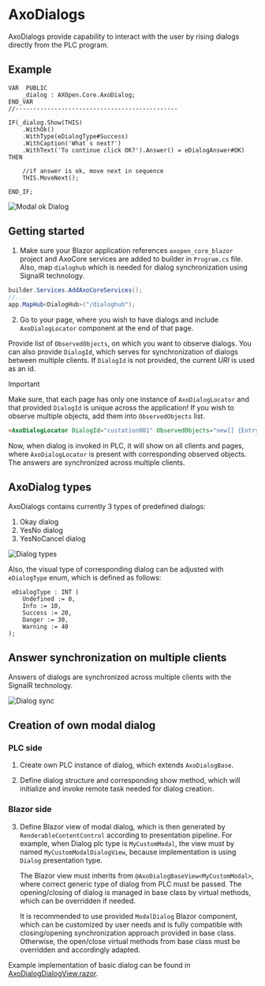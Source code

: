 # AxoDialogs

AxoDialogs provide capability to interact with the user by rising dialogs directly from the PLC program.

## Example


```
VAR  PUBLIC
    _dialog : AXOpen.Core.AxoDialog;
END_VAR
//----------------------------------------------

IF(_dialog.Show(THIS)
    .WithOk()
    .WithType(eDialogType#Success)
    .WithCaption('What`s next?')
    .WithText('To continue click OK?').Answer() = eDialogAnswer#OK) THEN

    //if answer is ok, move next in sequence                                 
    THIS.MoveNext(); 

END_IF;	
```

![Modal ok Dialog](~/images/ok-dialog.png)

## Getting started 

1. Make sure your Blazor application references `axopen_core_blazor` project and AxoCore services are added to builder in `Program.cs` file. Also, map `dialoghub` which is needed for dialog synchronization using SignalR technology. 
```C#
builder.Services.AddAxoCoreServices();
//...
app.MapHub<DialogHub>("/dialoghub");
```



2. Go to your page, where you wish to have dialogs and include `AxoDialogLocator` component at the end of that page.

Provide list of `ObservedObjects`, on which you want to observe dialogs. You can also provide `DialogId`, which serves for synchronization of dialogs between multiple clients. If `DialogId` is not provided, the current *URI* is used as an id.

> [!IMPORTANT]
> Make sure, that each page has only one instance of `AxoDialogLocator` and that provided `DialogId` is unique across the application! If you wish to observe multiple objects, add them into `ObservedObjects` list.

```HTML
<AxoDialogLocator DialogId="custation001" ObservedObjects="new[] {Entry.Plc.Context.PneumaticManipulator}"/>
```

Now, when dialog is invoked in PLC, it will show on all clients and pages, where `AxoDialogLocator` is present with corresponding observed objects. The answers are synchronized across multiple clients.

## AxoDialog types

AxoDialogs contains currently 3 types of predefined dialogs:

1. Okay dialog
2. YesNo dialog
3. YesNoCancel dialog


![Dialog types](~/images/dialog-types.gif)

Also, the visual type of corresponding dialog can be adjusted with `eDialogType` enum, which is defined as follows:
```
 eDialogType : INT (
    Undefined := 0,
    Info := 10,
    Success := 20,
    Danger := 30,
    Warning := 40
);

```

## Answer synchronization on multiple clients

Answers of dialogs are synchronized across multiple clients with the SignalR technology. 

![Dialog sync](~/images/dialog-sync.gif)


## Creation of own modal dialog


### PLC side
1. Create own PLC instance of dialog, which extends `AxoDialogBase`.

2. Define dialog structure and corresponding show method, which will initialize and invoke remote task needed for dialog creation.

### Blazor side
3. Define Blazor view of modal dialog, which is then generated by `RenderableContentControl` according to presentation pipeline.
For example, when Dialog plc type is `MyCustomModal`, the view must by named `MyCustomModalDialogView`, because implementation is using `Dialog` presentation type.

    The Blazor view must inherits from `@AxoDialogBaseView<MyCustomModal>`, where correct generic type of dialog from PLC must be passed. The opening/closing of dialog is managed in base class by virtual methods, which can be overridden if needed.

    It is recommended to use provided `ModalDialog` Blazor component, which can be customized by user needs and is fully compatible with closing/opening synchronization approach provided in base class. Otherwise, the open/close virtual methods from base class must be overridden and accordingly adapted.

Example implementation of basic dialog can be found in [AxoDialogDialogView.razor](../../../src/core/src/AXOpen.Core.Blazor/AxoDialogs/AxoDialogDialogView/AxoDialogDialogView.razor).




